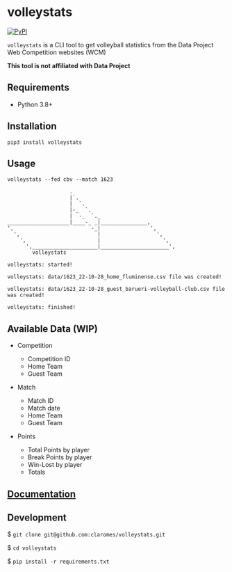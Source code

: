 # volleystats

[![PyPI](https://img.shields.io/pypi/v/volleystats)](https://pypi.org/project/volleystats/)

`volleystats` is a CLI tool to get volleyball statistics from the Data Project Web Competition websites (WCM)

**This tool is not affiliated with Data Project**

## Requirements

- Python 3.8+

## Installation

```shell
pip3 install volleystats
```

## Usage
```
volleystats --fed cbv --match 1623
```

```
                    .
                    |`.
                    |  `.
                    |-_  `.
                    |  -_  `._
____________________|____-_ _|_______________,
',                         -_|                ',
  ',                         |                  ',
    ',                       |                    ',
      ',_____________________|______________________',
	    volleystats

volleystats: started!

volleystats: data/1623_22-10-28_home_fluminense.csv file was created!

volleystats: data/1623_22-10-28_guest_barueri-volleyball-club.csv file was created!

volleystats: finished!
```

## Available Data (WIP)

- Competition
    - Competition ID
    - Home Team
    - Guest Team

- Match
    - Match ID
    - Match date
    - Home Team
    - Guest Team

- Points
    - Total Points by player
    - Break Points by player
    - Win-Lost by player
    - Totals

## [Documentation](https://openvb.github.io/volleystats)

## Development

$ `git clone git@github.com:claromes/volleystats.git`

$ `cd volleystats`

$ `pip install -r requirements.txt`
